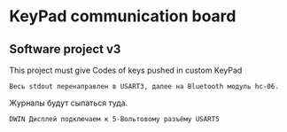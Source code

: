 # KeyPad communication board 
## Software project v3

This project must give Codes of keys pushed in custom KeyPad

    Весь stdout перенаправлен в USART3, далее на Bluetooth модуль hc-06.
Журналы будут сыпаться туда.

    DWIN Дисплей подключаем к 5-Вольтовому разъёму USART5
    
